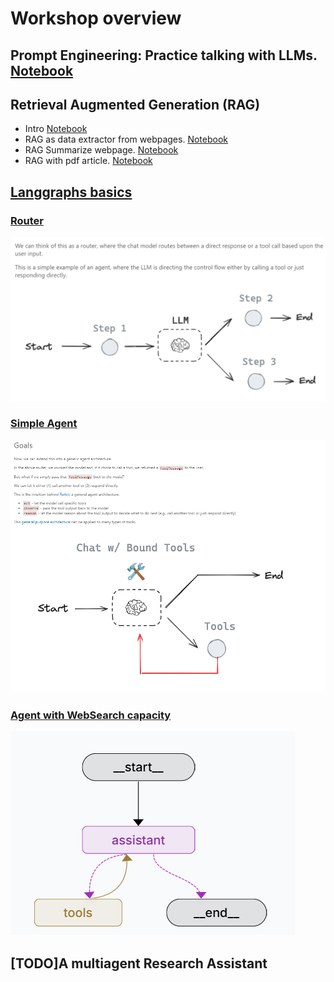 # Workshop overview

## **Prompt Engineering**: Practice talking with LLMs. [Notebook](nb01_TalkingToLLMs_Prompting.ipynb)
  
## **Retrieval Augmented Generation (RAG)**
  - Intro [Notebook](nb02_RAG_talknigWithLLMs_and_ownTextData.ipynb)
  - RAG as data extractor from webpages. [Notebook](nb02b1_RAG_exercise_webpage_emailId_extracter.ipynb)
  - RAG Summarize webpage. [Notebook](nb02b_RAG_exercise_HTMLpage.ipynb)
  - RAG with pdf article. [Notebook](nb02c_RAG_exercise_researchArticle.ipynb)

## **[Langgraphs basics](nb04_Langraph_basics.ipynb)** 
  
  
### [Router](studio\router.py)
![alt text](image.png)
### [Simple Agent](studio\agent.py)
![alt text](image-1.png)
### [Agent with WebSearch capacity](studio\webSearchAgent.py)
![alt text](image-2.png)



## **[TODO]A multiagent Research Assistant**
